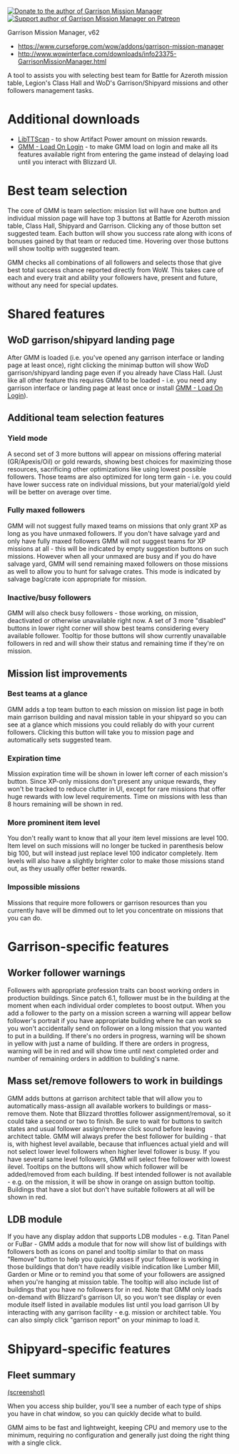 [![Donate to the author of Garrison Mission Manager](https://www.paypal.com/en_US/i/btn/btn_donate_LG.gif)](https://www.paypal.com/cgi-bin/webscr?cn=Add+special+instructions+to+the+addon+author%28s%29&business=rowaasr13%40gmail.com&bn=PP-DonationsBF%3Abtn_donateCC_LG.gif%3ANonHosted&lc=US&cmd=_donations&rm=1&no_shipping=1&currency_code=USD&return=https%3A%2F%2Fwww.curseforge.com%2Fwow%2Faddons%2Fgarrison-mission-manager&cancel_return=https%3A%2F%2Fwww.curseforge.com%2Fwow%2Faddons%2Fgarrison-mission-manager&item_name=Garrison+Mission+Manager+%28from+CurseForge.com%29)[![Support author of Garrison Mission Manager on Patreon](https://media.forgecdn.net/attachments/192/602/support-on-patreon26.png)](https://www.patreon.com/rowaasr13)

Garrison Mission Manager, v62

* https://www.curseforge.com/wow/addons/garrison-mission-manager
* http://www.wowinterface.com/downloads/info23375-GarrisonMissionManager.html

A tool to assists you with selecting best team for Battle for Azeroth mission table, Legion's Class Hall and WoD's Garrison/Shipyard missions and other followers management tasks.

# Additional downloads
* [LibTTScan](https://www.curseforge.com/wow/addons/libttscan-1) - to show Artifact Power amount on mission rewards.
* [GMM - Load On Login](https://www.curseforge.com/wow/addons/gmm-on-login) - to make GMM load on login and make all its features available right from entering the game instead of delaying load until you interact with Blizzard UI.

# Best team selection
The core of GMM is team selection: mission list will have one button and individual mission page will have top 3 buttons at Battle for Azeroth mission table, Class Hall, Shipyard and Garrison. Clicking any of those button set suggested team. Each button will show you success rate along with icons of bonuses gained by that team or reduced time. Hovering over those buttons will show tooltip with suggested team.

GMM checks all combinations of all followers and selects those that give best total success chance reported directly from WoW. This takes care of each and every trait and ability your followers have, present and future, without any need for special updates.

# Shared features

## WoD garrison/shipyard landing page
After GMM is loaded (i.e. you've opened any garrison interface or landing page at least once), right clicking the minimap button will show WoD garrison/shipyard landing page even if you already have Class Hall. (Just like all other feature this requires GMM to be loaded -  i.e. you need any garrison interface or landing page at least once or install [GMM - Load On Login](https://mods.curse.com/addons/wow/gmm-on-login)).

## Additional team selection features

### Yield mode
A second set of 3 more buttons will appear on missions offering material (GR/Apexis/Oil) or gold rewards, showing best choices for maximizing those resources, sacrificing other optimizations like using lowest possible followers. Those teams are also optimized for long term gain - i.e. you could have lower success rate on individual missions, but your material/gold yield will be better on average over time.

### Fully maxed followers
GMM will not suggest fully maxed teams on missions that only grant XP as long as you have unmaxed followers. If you don't have salvage yard and only have fully maxed followers GMM will not suggest teams for XP missions at all - this will be indicated by empty suggestion buttons on such missions. However when all your unmaxed are busy and if you do have salvage yard, GMM will send remaining maxed followers on those missions as well to allow you to hunt for salvage crates. This mode is indicated by salvage bag/crate icon appropriate for mission.

### Inactive/busy followers
GMM will also check busy followers - those working, on mission, deactivated or otherwise unavailable right now. A set of 3 more "disabled" buttons in lower right corner will show best teams considering every available follower. Tooltip for those buttons will show currently unavailable followers in red and will show their status and remaining time if they're on mission.

## Mission list improvements

### Best teams at a glance
GMM adds a top team button to each mission on mission list page in both main garrison building and naval mission table in your shipyard so you can see at a glance which missions you could reliably do with your current followers. Clicking this button will take you to mission page and automatically sets suggested team.

### Expiration time
Mission expiration time will be shown in lower left corner of each mission's button. Since XP-only missions don't present any unique rewards, they won't be tracked to reduce clutter in UI, except for rare missions that offer huge rewards with low level requirements. Time on missions with less than 8 hours remaining will be shown in red.

### More prominent item level
You don't really want to know that all your item level missions are level 100. Item level on such missions will no longer be tucked in parenthesis below big 100, but will instead just replace level 100 indicator completely. Item levels will also have a slightly brighter color to make those missions stand out, as they usually offer better rewards.

### Impossible missions
Missions that require more followers or garrison resources than you currently have will be dimmed out to let you concentrate on missions that you can do.

# Garrison-specific features

## Worker follower warnings
Followers with appropriate profession traits can boost working orders in production buildings. Since patch 6.1, follower must be in the building at the moment when each individual order completes to boost output. When you add a follower to the party on a mission screen a warning will appear bellow follower's portrait if you have appropriate building where he can work so you won't accidentally send on follower on a long mission that you wanted to put in a building. If there's no orders in progress, warning will be shown in yellow with just a name of building. If there are orders in progress, warning will be in red and will show time until next completed order and number of remaining orders in addition to building's name.

## Mass set/remove followers to work in buildings
GMM adds buttons at garrison architect table that will allow you to automatically mass-assign all available workers to buildings or mass-remove them. Note that Blizzard throttles follower assignment/removal, so it could take a second or two to finish. Be sure to wait for buttons to switch states and usual follower assign/remove click sound before leaving architect table. GMM will always prefer the best follower for building - that is, with highest level available, because that influences actual yield and will not select lower level followers when higher level follower is busy. If you have several same level followers,  GMM will select free follower with lowest ilevel. Tooltips on the buttons will show which follower will be added/removed from each building. If best intended follower is not available - e.g. on the mission, it will be show in orange on assign button tooltip. Buildings that have a slot but don't have suitable followers at all will be shown in red.

## LDB module
If you have any display addon that supports LDB modules - e.g. Titan Panel or FuBar - GMM adds a module that for now will show list of buildings with followers both as icons on panel and tooltip similar to that on mass "Remove" button to help you quickly asses if your follower is working in those buildings that don't have readily visible indication like Lumber Mill, Garden or Mine or to remind you that some of your followers are assigned when you're hanging at mission table. The tooltip will also include list of buildings that you have no followers for in red. Note that GMM only loads on-demand with Blizzard's garrison UI, so you won't see display or even module itself listed in available modules list until you load garrison UI by interacting with any garrison facility - e.g. mission or architect table. You can also simply click "garrison report" on your minimap to load it.

# Shipyard-specific features

## Fleet summary
[(screenshot)](https://media-elerium.cursecdn.com/attachments/96/210/GMM_FleetSummary.png)

When you access ship builder, you'll see a number of each type of ships you have in chat window, so you can quickly decide what to build.

GMM aims to be fast and lightweight, keeping CPU and memory use to the minimum, requiring no configuration and generally just doing the right thing with a single click.